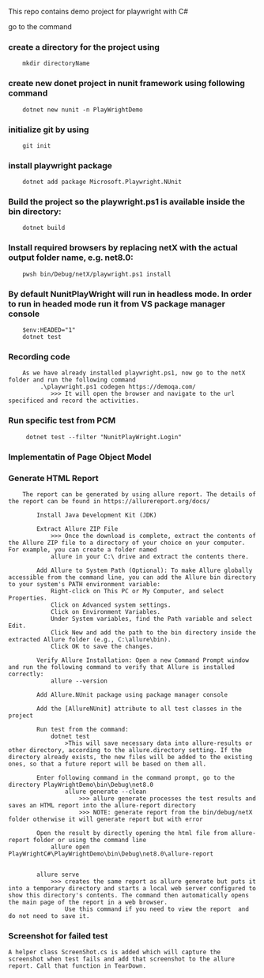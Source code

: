 This repo contains demo project for playwright with C#

go to the command 

### create a directory for the project using
		mkdir directoryName

### create new donet project in nunit framework using following command
		dotnet new nunit -n PlayWrightDemo

### initialize git by using
		git init

### install playwright package
		dotnet add package Microsoft.Playwright.NUnit

### Build the project so the playwright.ps1 is available inside the bin directory:
		dotnet build

### Install required browsers by replacing netX with the actual output folder name, e.g. net8.0:
		pwsh bin/Debug/netX/playwright.ps1 install

### By default NunitPlayWright will run in headless mode. In order to run in headed mode run it from VS package manager console
		$env:HEADED="1"
		dotnet test

### Recording code
		As we have already installed playwright.ps1, now go to the netX folder and run the following command
			 .\playwright.ps1 codegen https://demoqa.com/
				>>> It will open the browser and navigate to the url specificed and record the activities.

### Run specific test from PCM
		 dotnet test --filter "NunitPlayWright.Login"

### Implementatin of Page Object Model

### Generate HTML Report
		The report can be generated by using allure report. The details of the report can be found in https://allurereport.org/docs/ 

			Install Java Development Kit (JDK)

			Extract Allure ZIP File
				>>> Once the download is complete, extract the contents of the Allure ZIP file to a directory of your choice on your computer. For example, you can create a folder named
				allure in your C:\ drive and extract the contents there.

			Add Allure to System Path (Optional): To make Allure globally accessible from the command line, you can add the Allure bin directory to your system's PATH environment variable:
				Right-click on This PC or My Computer, and select Properties.
				Click on Advanced system settings.
				Click on Environment Variables.
				Under System variables, find the Path variable and select Edit.
				Click New and add the path to the bin directory inside the extracted Allure folder (e.g., C:\allure\bin).
				Click OK to save the changes.

			Verify Allure Installation: Open a new Command Prompt window and run the following command to verify that Allure is installed correctly:
				allure --version

			Add Allure.NUnit package using package manager console

			Add the [AllureNUnit] attribute to all test classes in the project

			Run test from the command:
				dotnet test
					>This will save necessary data into allure-results or other directory, according to the allure.directory setting. If the directory already exists, the new files will be added to the existing ones, so that a future report will be based on them all.
			
			Enter following command in the command prompt, go to the directory PlayWrightDemo\bin\Debug\net8.0
					allure generate --clean
						>>> allure generate processes the test results and saves an HTML report into the allure-report directory
						>>> NOTE: generate report from the bin/debug/netX folder otherwise it will generate report but with error
			
			Open the result by directly opening the html file from allure-report folder or using the command line
				allure open PlayWrightC#\PlayWrightDemo\bin\Debug\net8.0\allure-report
				

			allure serve
				>>> creates the same report as allure generate but puts it into a temporary directory and starts a local web server configured to show this directory's contents. The command then automatically opens the main page of the report in a web browser.
					Use this command if you need to view the report  and do not need to save it.

### Screenshot for failed test
	A helper class ScreenShot.cs is added which will capture the screenshot when test fails and add that screenshot to the allure report. Call that function in TearDown.
